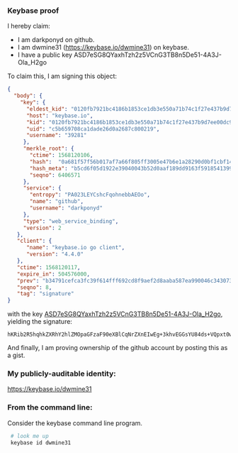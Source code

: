 ### Keybase proof

I hereby claim:

  * I am darkponyd on github. 
  * I am dwmine31 (https://keybase.io/dwmine31) on keybase. 
  * I have a public key ASD7eSG8QYaxhTzh2z5VCnG3TB8n5De51-4A3J-Ola_H2go

To claim this, I am signing this object:

```json
{  
  "body": {    
    "key": {      
      "eldest_kid": "0120fb7921bc4186b1853ce1db3e550a71b74c1f27e437b9d7ee00dc9f8e95afc7da0a",      
      "host": "keybase.io",      
      "kid": "0120fb7921bc4186b1853ce1db3e550a71b74c1f27e437b9d7ee00dc9f8e95afc7da0a",      
      "uid": "c5b659708ca1dade26d0a2687c800219", 
      "username": "39281"    
     },    
     "merkle_root": {      
       "ctime": 1568120106,       
       "hash":  "0a681f57f56b017af7a66f805ff3005e47b6e1a28290d0bf1cbf146c9c269e692c93a34965e098f2afca62ce2ee98bc60e4c2648432e8adb3fd9 f8044022cb83",      
       "hash_meta": "b5cd6f05d1922e39040043b52d0aaf189dd9163f5918541399410ab3134c0a2d",     
       "seqno": 6406571    
     },
     "service": {
       "entropy": "PA023LEYCshcFqohnebbAEOo",     
       "name": "github",     
       "username": "darkponyd"    
     },
     "type": "web_service_binding", 
     "version": 2 
   }, 
   "client": {    
      "name": "keybase.io go client",  
      "version": "4.4.0"  
   }, 
   "ctime": 1568120117,  
   "expire_in": 504576000,  
   "prev": "b34791cefca3fc39f614fff692cd8f9aef2d8aaba587ea990046c3430734cc63", 
   "seqno": 8, 
   "tag": "signature"
}
```

with the key [ASD7eSG8QYaxhTzh2z5VCnG3TB8n5De51-4A3J-Ola_H2go](https://keybase.io/dwmine31), yielding the signature:

```
hKRib2R5hqhkZXRhY2hlZMOpaGFzaF90eXBlCqNrZXnEIwEg+3khvEGGsYU84ds+VQpxt0wfJ+Q3udfuANyfjpWvx9oKp3BheWxvYWTESpcCCMQgs0eRzvyj/Dn2FP/2ks2Pmu8tiqulh+qZAEbDQwc0zGPEIDc0wN598f4h09S+fGFAOYvaLLyYaruQbL/gouZqvZaLAgHCo3NpZ8RAXrgXJ5hZlDjilCiWomZjbVASlT0IszBFDrbhGa0wticKhCohwE3GBXGc5DvqeebfhOH+qlIxTeHt8PixMTqVDKhzaWdfdHlwZSCkaGFzaIKkdHlwZQildmFsdWXEIGDskgKY9Wshv9eDZfsnef9duzTMEg/XeQaGN+8MLyIfo3RhZ80CAqd2ZXJzaW9uAQ==

```

And finally, I am proving ownership of the github account by posting this as a gist.

### My publicly-auditable identity: ###

https://keybase.io/dwmine31

### From the command line: ###

Consider the keybase command line program.
```bash
 # look me up
 keybase id dwmine31
```

